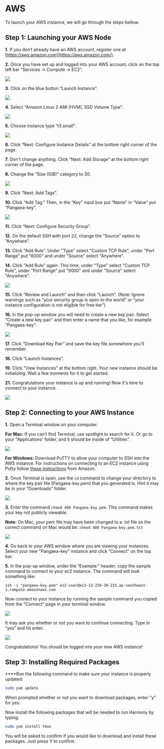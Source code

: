 # AWS

To launch your AWS instance, we will go through the steps bellow.

## Step 1: Launching your AWS Node <a id="step-1-launching-your-aws-node"></a>

**1.** If you don’t already have an AWS account, register one at [https://aws.amazon.com](https://aws.amazon.com/).

**2.** Once you have set up and logged into your AWS account, click on the top left bar “Services -&gt; Compute -&gt; EC2".

![](https://blobs.gitbook.com/assets%2F-M-IDt7HenNiPUXWT_3k%2F-M-SpPev7Rx3tI5_8vit%2F-M-SvY1PztdgOcjd96xZ%2Fassets_-LlDqlxK8e45wuh1WH4h_-LlEvL4ccZjjcXwS1WWY_-LlEoh9qALwq7NrZTaQH_assets%252F-LiQYKCcGux_Ib7Gddno%252F-Lj2HFbsGU29d_abCLle%252F-Lj2HGc3Atm_1mokTWXl%252FAWS-step3%20%281%29.png?alt=media&token=2ab52e1b-9c94-4ae3-bf28-738cbeb9a917)

**3.** Click on the blue button “Launch Instance".

![](https://blobs.gitbook.com/assets%2F-M-IDt7HenNiPUXWT_3k%2F-M-SpPev7Rx3tI5_8vit%2F-M-Sv_xB0oo1-kzPVcC6%2Fassets_-LlDqlxK8e45wuh1WH4h_-LlEvL4ccZjjcXwS1WWY_-LlEoorXG-dkasj2ahJd_assets%252F-LiQYKCcGux_Ib7Gddno%252F-Lj2HFbsGU29d_abCLle%252F-Lj2HGc5NkR0XElzEk6I%252FAWS-step4.png?alt=media&token=29eea808-5ec5-4a38-b483-8d22c1941c76)

**4.** Select “Amazon Linux 2 AMI \(HVM\), SSD Volume Type”.

![](https://blobs.gitbook.com/assets%2F-M-IDt7HenNiPUXWT_3k%2F-M18EnlHhxfs4IlN_Xhi%2F-M18Eym_BjlKXaPChBdj%2Fassets_-LlDqlxK8e45wuh1WH4h_-LlEvL4ccZjjcXwS1WWY_-LlEoyu2o6s4Sjkvm34W_assets%252F-LiQYKCcGux_Ib7Gddno%252F-Lj2HFbsGU29d_abCLle%252F-Lj2HGc7aUnyzpkZdHd7%252FAWS-step5.png?alt=media&token=d89a9daf-e89c-4472-97ff-c2890379be82)

**5.** Choose instance type “t3.small”.

![](https://blobs.gitbook.com/assets%2F-M-IDt7HenNiPUXWT_3k%2F-M18EnlHhxfs4IlN_Xhi%2F-M18F2JIm4erwMfI-q2t%2FScreen%20Shot%202020-02-12%20at%206.20.12%20PM.png?alt=media&token=6eafd968-4468-4b58-b843-5360050982ce)

**6.** Click “Next: Configure Instance Details” at the bottom right corner of the page.

**7.** Don't change anything. Click “Next: Add Storage” at the bottom right corner of the page.

**8.** Change the “Size \(GiB\)” category to 30.

![](https://blobs.gitbook.com/assets%2F-M-IDt7HenNiPUXWT_3k%2F-M18EnlHhxfs4IlN_Xhi%2F-M18F8KuOllmF1Crzz68%2FScreen%20Shot%202020-02-27%20at%204.01.10%20PM.png?alt=media&token=feb59374-66c5-4e85-adb7-e020c172ad92)

**9.** Click “Next: Add Tags".

**10.** Click "Add Tag." Then, in the “Key” input box put “Name” in “Value” put “Pangaea-key”.

![](https://blobs.gitbook.com/assets%2F-M-IDt7HenNiPUXWT_3k%2F-M-SpPev7Rx3tI5_8vit%2F-M-SvyBAYVDNioAq1d8n%2Fassets_-LlDqlxK8e45wuh1WH4h_-LlEvL4ccZjjcXwS1WWY_-LlEqF6sFapEJt6e_ruU_Capture.png?alt=media&token=c2319a18-312e-447a-814f-9d204183a32e)

**11.** Click “Next: Configure Security Group”.

**12.** On the default SSH with port 22, change the “Source” option to “Anywhere”.

**13.** Click "Add Rule". Under "Type" select "Custom TCP Rule", under "Port Range" put "6000" and under "Source" select "Anywhere".

**14.** Click "Add Rule" again. This time, under "Type" select "Custom TCP Rule", under "Port Range" put "9000" and under "Source" select "Anywhere".

![](https://blobs.gitbook.com/assets%2F-M-IDt7HenNiPUXWT_3k%2F-M-SpPev7Rx3tI5_8vit%2F-M-Sw01Yoy6KQN9QE9PX%2Fassets_-LlDqlxK8e45wuh1WH4h_-Lw56FxOeYv0YR4puCg__-Lw56P4Wvhdd5sBaWFho_security_groups_aws.jpg?alt=media&token=f3004e29-8898-4d6f-8654-37de5d847936)

**15.** Click “Review and Launch” and then click "Launch". \(Note: Ignore warnings such as “your security group is open to the world” or “your instance configuration is not eligible for free tier”\)

**16.** In the pop-up window you will need to create a new key pair. Select “Create a new key pair” and then enter a name that you like, for example “Pangaea-key”.

![](https://blobs.gitbook.com/assets%2F-M-IDt7HenNiPUXWT_3k%2F-M-SpPev7Rx3tI5_8vit%2F-M-Sw3fLntQmXXvy3JHd%2Fassets_-LlDqlxK8e45wuh1WH4h_-LlEvL4ccZjjcXwS1WWY_-LlEqxD-n79Fd0kkMCF3_Capture.png?alt=media&token=673b6e2c-f70a-4a36-8485-751f3becad99)

**17.** Click “Download Key Pair” and save the key file somewhere you'll remember.

**18.** Click “Launch Instances”.

**19.** Click “View Instances” at the bottom right. Your new instance should be initializing. Wait a few moments for it to get started.

**21.** Congratulations your instance is up and running! Now it's time to connect to your instance.

![](https://blobs.gitbook.com/assets%2F-M-IDt7HenNiPUXWT_3k%2F-M18Fj8DCAY2KtBma_zp%2F-M18G50wfliuTSWxfFPs%2Fassets_-LlDqlxK8e45wuh1WH4h_-LlEvL4ccZjjcXwS1WWY_-LlErACMN7pbdPNpbeia_assets%252F-LiQYKCcGux_Ib7Gddno%252F-Lj2HFbsGU29d_abCLle%252F-Lj2HGcJYpniB9O_xpMo%252FAWS-step21.png?alt=media&token=cbd9a6fb-c7dd-43db-83cd-bfc8026058a8)

## Step 2: Connecting to your AWS Instance <a id="step-2-connecting-to-your-aws-instance"></a>

**1.** Open a Terminal window on your computer.

 **For Mac:** If you can’t find Terminal, use spotlight to search for it. Or go to your "Applications' folder, and it should be inside of “Utilities”.

![](https://blobs.gitbook.com/assets%2F-M-IDt7HenNiPUXWT_3k%2F-M-SpPev7Rx3tI5_8vit%2F-M-SwDSVomei_wm8RgU8%2Fassets_-LlDqlxK8e45wuh1WH4h_-LlEvL4ccZjjcXwS1WWY_-LlErPyudVu-nb4ZLB4D_assets%252F-LiQYKCcGux_Ib7Gddno%252F-Lj2HFbsGU29d_abCLle%252F-Lj2HGcLt-ekXY8UUO4g%252Fkey-step1.png?alt=media&token=04abdbb4-bec6-4c09-94ae-b9aca707139d)

**For Windows:** Download PuTTY to allow your computer to SSH into the AWS instance. For instructions on connecting to an EC2 instance using Putty follow [these instructions](https://docs.aws.amazon.com/quickstarts/latest/vmlaunch/step-2-connect-to-instance.html) from Amazon.

**2.** Once Terminal is open, use the `cd` command to change your directory to where the key pair file \(Pangaea-key.pem\) that you generated is. Hint it may be in your “Downloads” folder.

![](https://blobs.gitbook.com/assets%2F-M-IDt7HenNiPUXWT_3k%2F-M-SpPev7Rx3tI5_8vit%2F-M-SwIfjL7K3O36MS2Lc%2Fassets_-LlDqlxK8e45wuh1WH4h_-LlYZ1j_-40H7bnDrwxD_-LlYgjVgJIwE8kk2L6wF_AWSCDDOWNLAODS.png?alt=media&token=3d58106e-1758-46e7-835e-45efc1a8f6de)

**3.** Enter the command `chmod 400 Pangaea-key.pem`. This command makes your key not publicly viewable.

**Note:** On Mac, your pem file may have been changed to a .txt file so the correct command on Mac would be: `chmod 400 Pangaea-key.pem.txt`

![](https://blobs.gitbook.com/assets%2F-M-IDt7HenNiPUXWT_3k%2F-M1ZJQFhdhIexbw67x-l%2F-M1ZUv7XgOzmLxxNLMUq%2Fimage.png?alt=media&token=ffbf732d-b408-47ce-9179-9d5ac19a22d2)

**4.** Go back to your AWS window where you are viewing your instances. Select your new "Pangaea-key" instance and click “Connect” on the top bar.

**5.** In the pop-up window, under the “Example:” header, copy the sample command to connect to your ec2 instance. The command will look something like:

```text
ssh -i "pangaea-key.pem" ec2-user@ec2-13-250-30-215.ap-southeast-1.compute.amazonaws.com
```

Now connect to your instance by running the sample command you copied from the “Connect” page in your terminal window.

![](https://blobs.gitbook.com/assets%2F-M-IDt7HenNiPUXWT_3k%2F-M1ZJQFhdhIexbw67x-l%2F-M1ZVNJoWUwvEOWQ5xFq%2Fimage.png?alt=media&token=b998d9af-6344-48bd-ae7f-1523787b30c4)

It may ask you whether or not you want to continue connecting. Type in “yes” and hit enter.

![](https://blobs.gitbook.com/assets%2F-M-IDt7HenNiPUXWT_3k%2F-M-SpPev7Rx3tI5_8vit%2F-M-SwU2UBsT7Dov4WsF6%2Fassets_-LlDqlxK8e45wuh1WH4h_-LlYZ1j_-40H7bnDrwxD_-LlYiEuvvkCZfCrmaujP_AWSpangaeaConnected.png?alt=media&token=0b089e53-81bf-49b0-acc3-7ea47f5e9f55)

Congratulations! You should be logged into your new AWS instance!

## Step 3: Installing Required Packages

 ****Run the following command to make sure your instance is properly updated:

```bash
sudo yum update
```

When prompted whether or not you want to download packages, enter "y" for yes.

Now install the following packages that will be needed to run Harmony by typing:

```bash
sudo yum install tmux
```

You will be asked to confirm if you would like to download and install these packages. Just press Y to confirm.

